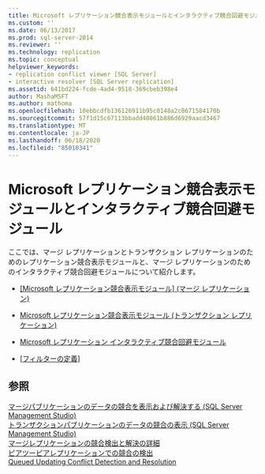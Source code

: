 ```yaml
---
title: Microsoft レプリケーション競合表示モジュールとインタラクティブ競合回避モジュール | Microsoft Docs
ms.custom: ''
ms.date: 06/13/2017
ms.prod: sql-server-2014
ms.reviewer: ''
ms.technology: replication
ms.topic: conceptual
helpviewer_keywords:
- replication conflict viewer [SQL Server]
- interactive resolver [SQL Server replication]
ms.assetid: 641bd224-fcde-4ad4-9518-369cbeb398e4
author: MashaMSFT
ms.author: mathoma
ms.openlocfilehash: 10ebbcdfb136126911b95c0148a2c8671584170b
ms.sourcegitcommit: 57f1d15c67113bbadd40861b886d6929aacd3467
ms.translationtype: MT
ms.contentlocale: ja-JP
ms.lasthandoff: 06/18/2020
ms.locfileid: "85010341"
---
```

# <a name="microsoft-replication-conflict-viewer-and-interactive-resolver"></a>Microsoft レプリケーション競合表示モジュールとインタラクティブ競合回避モジュール
  ここでは、マージ レプリケーションとトランザクション レプリケーションのためのレプリケーション競合表示モジュールと、マージ レプリケーションのためのインタラクティブ競合回避モジュールについて紹介します。  
  
-   [[Microsoft レプリケーション競合表示モジュール] (マージ レプリケーション)](microsoft-replication-conflict-viewer-merge-replication.md)  
  
-   [Microsoft レプリケーション競合表示モジュール (トランザクション レプリケーション)](microsoft-replication-conflict-viewer-transactional-replication.md)  
  
-   [Microsoft レプリケーション インタラクティブ競合回避モジュール](microsoft-replication-interactive-conflict-resolver.md)  
  
-   [[フィルターの定義]](define-filters.md)  
  
## <a name="see-also"></a>参照  
 [マージパブリケーションのデータの競合を表示および解決する &#40;SQL Server Management Studio&#41;](view-and-resolve-data-conflicts-for-merge-publications.md)   
 [トランザクションパブリケーションのデータの競合の表示 &#40;SQL Server Management Studio&#41;](view-data-conflicts-for-transactional-publications-sql-server-management-studio.md)   
 [マージレプリケーションの競合検出と解決の詳細](merge/advanced-merge-replication-conflict-detection-and-resolution.md)   
 [ピアツーピアレプリケーションでの競合の検出](transactional/peer-to-peer-conflict-detection-in-peer-to-peer-replication.md)   
 [Queued Updating Conflict Detection and Resolution](transactional/updatable-subscriptions-queued-updating-conflict-resolution.md)   

  
  
